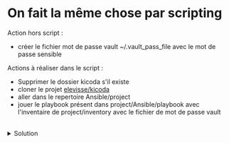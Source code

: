 # On fait la même chose par scripting

Action hors script :
- créer le fichier mot de passe vault ~/.vault_pass_file avec le mot de passe sensible

Actions à réaliser dans le script :
- Supprimer le dossier kicoda s'il existe
- cloner le projet [elevisse/kicoda](https://github.com/elevisse/kicoda)
- aller dans le repertoire Ansible/project
- jouer le playbook présent dans project/Ansible/playbook avec l'inventaire de project/inventory avec le fichier de mot de passe vault

<br>

<details>

<summary>Solution</summary>

## Actions

Créer le fichier de mot de passe vault
```plain
cd
```{{exec}}
```plain
echo "sensible" >> ~/.vault_pass_file
```{{exec}}

## Scripting

Créer le fichier de script call_playbook.sh et le rendre éxécutable :
```plain
touch call_playbook.sh
```{{exec}}
```plain
chmod +x call_playbook.sh
```{{exec}}

Utiliser l'éditeur pour construire le script:
```plain
#!/bin/bash

if [ -d "kicoda" ]; then
    rm -Rf kicoda
fi
git clone https://github.com/elevisse/kicoda
cd kicoda/Ansible/project
ansible-playbook playbook/main.yml -i inventory --vault-pass-file ~/.vault_pass_file
cd

```

Jouer le playbook :
```plain
./call_playbook.sh
```{{exec}}

</details>
